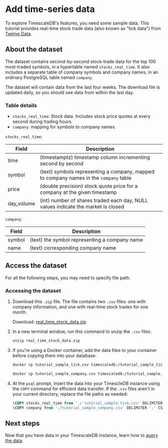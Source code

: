 # Add time-series data

To explore TimescaleDB's features, you need some sample data. This tutorial provides real-time 
stock trade data (also known as "tick data") from [Twelve Data][twelve-data]. 

## About the dataset

The dataset contains second-by-second stock-trade data for the top 100 most-traded symbols, in a 
hypertable named `stocks_real_time`. It also includes a separate table of company symbols and company 
names, in an ordinary PostgreSQL table named `company`. 

The dataset will contain data from the last four weeks. The download file is updated daily, so 
you should see data from within the last day. 

### Table details

* `stocks_real_time`: Stock data. Includes stock price quotes at every second during trading hours.
* `company`: mapping for symbols to company names

`stocks_real_time`:

| Field | Description |
|-|-|
| time | (timestamptz) timestamp column incrementing second by second | 
| symbol | (text) symbols representing a company, mapped to company names in the `company` table | 
| price | (double precision) stock quote price for a company at the given timestamp |
| day_volume | (int) number of shares traded each day, NULL values indicate the market is closed | 

`company`:

| Field | Description |
|-|-|
| symbol | (text) the symbol representing a company name |
| name | (text) corresponding company name |


## Access the dataset
For all the following steps, you may need to specify file path. 

<procedure>

### Accessing the dataset

1.  Download this `.zip` file. The file contains two `.csv` files: one with company 
    information, and one with real-time stock trades for one month.

    Download: <tag type="download">[real_time_stock_data.zip](https://s3.amazonaws.com/assets.timescale.com/docs/downloads/)</tag>

1.  In a new terminal window, run this command to unzip the `.csv` files:
    ```bash
    unzip real_time_stock_data.zip
    ```

1.  If you're using a Docker container, add the data files to your container before 
    copying them into your database:
    ```bash
    docker cp tutorial_sample_tick.csv timescaledb:/tutorial_sample_tick.csv

    docker cp tutorial_sample_company.csv timescaledb:/tutorial_sample_company.csv
    ```


1.  At the `psql` prompt, insert the data into your TimescleDB instance using the `COPY` command 
    for efficient data transfer. If the `.csv` files aren't in your current directory, replace 
    the file paths as needed:

    ```sql
    \COPY stocks_real_time from './ tutorial_sample_tick.csv' DELIMITER ',' CSV HEADER;
    \COPY company from './tutorial_sample_company.csv' DELIMITER ',' CSV HEADER;
    ```

</procedure>

## Next steps
Now that you have data in your TimescaleDB instance, learn how to [query the data][query-data].


[twelve-data]: https://twelvedata.com/
[query-data]: /getting-started/query-data/
